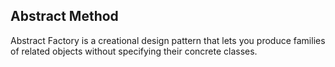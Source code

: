 ## Abstract Method

Abstract Factory is a creational design pattern that lets you produce families of related objects without specifying their concrete classes.
